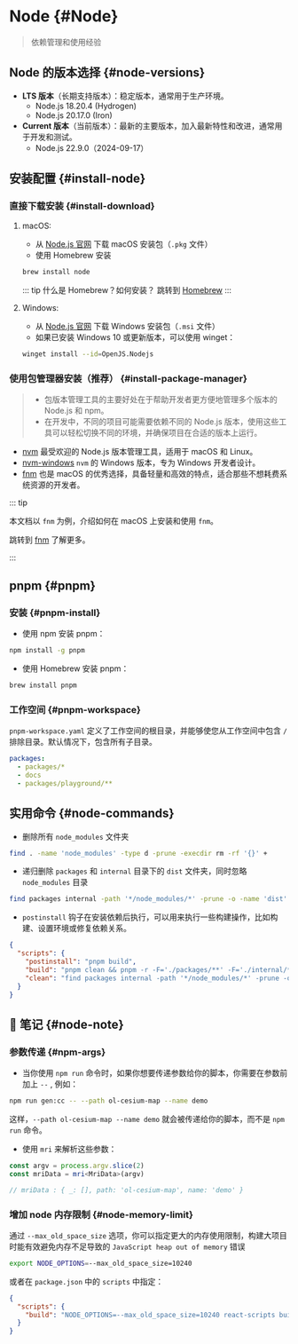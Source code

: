 # Node {#Node}

> 依赖管理和使用经验

## Node 的版本选择 {#node-versions}

- **LTS 版本**（长期支持版本）：稳定版本，通常用于生产环境。
  - Node.js 18.20.4 (Hydrogen)
  - Node.js 20.17.0 (Iron)
- **Current 版本**（当前版本）：最新的主要版本，加入最新特性和改进，通常用于开发和测试。
  - Node.js 22.9.0（2024-09-17）

## 安装配置 {#install-node}

### 直接下载安装 {#install-download}

1. macOS:

   - 从 [Node.js 官网](https://nodejs.org/) 下载 macOS 安装包（`.pkg` 文件）
   - 使用 Homebrew 安装

   ```sh
   brew install node
   ```

   ::: tip 什么是 Homebrew？如何安装？
   跳转到 [Homebrew](../mac/brew)
   :::

2. Windows:

   - 从 [Node.js 官网](https://nodejs.org/) 下载 Windows 安装包（`.msi` 文件）
   - 如果已安装 Windows 10 或更新版本，可以使用 winget：

   ```sh
   winget install --id=OpenJS.Nodejs
   ```

### 使用包管理器安装（推荐） {#install-package-manager}

> - 包版本管理工具的主要好处在于帮助开发者更方便地管理多个版本的 Node.js 和 npm。
> - 在开发中，不同的项目可能需要依赖不同的 Node.js 版本，使用这些工具可以轻松切换不同的环境，并确保项目在合适的版本上运行。

- [nvm](https://github.com/nvm-sh/nvm) 最受欢迎的 Node.js 版本管理工具，适用于 macOS 和 Linux。
- [nvm-windows](https://github.com/coreybutler/nvm-windows) `nvm` 的 Windows 版本，专为 Windows 开发者设计。
- [fnm](https://github.com/Schniz/fnm) 也是 macOS 的优秀选择，具备轻量和高效的特点，适合那些不想耗费系统资源的开发者。

::: tip

本文档以 `fnm` 为例，介绍如何在 macOS 上安装和使用 `fnm`。

跳转到 [fnm](./fnm) 了解更多。

:::

## pnpm {#pnpm}

### 安装 {#pnpm-install}

- 使用 npm 安装 pnpm：

```sh
npm install -g pnpm
```

- 使用 Homebrew 安装 pnpm：

```sh
brew install pnpm
```

### 工作空间 {#pnpm-workspace}

`pnpm-workspace.yaml` 定义了工作空间的根目录，并能够使您从工作空间中包含 `/` 排除目录。默认情况下，包含所有子目录。

```yaml
packages:
  - packages/*
  - docs
  - packages/playground/**
```

## 实用命令 {#node-commands}

- 删除所有 `node_modules` 文件夹

```sh
find . -name 'node_modules' -type d -prune -execdir rm -rf '{}' +
```

- 递归删除 `packages` 和 `internal` 目录下的 `dist` 文件夹，同时忽略 `node_modules` 目录

```sh
find packages internal -path '*/node_modules/*' -prune -o -name 'dist' -type d -exec rm -rf {} + || true
```

- `postinstall` 钩子在安装依赖后执行，可以用来执行一些构建操作，比如构建、设置环境或修复依赖关系。

```json
{
  "scripts": {
    "postinstall": "pnpm build",
    "build": "pnpm clean && pnpm -r -F='./packages/**' -F='./internal/**' run build",
    "clean": "find packages internal -path '*/node_modules/*' -prune -o -name 'dist' -type d -exec rm -rf {} + || true"
  }
}
```

## 📝 笔记 {#node-note}

### 参数传递 {#npm-args}

- 当你使用 `npm run` 命令时，如果你想要传递参数给你的脚本，你需要在参数前加上 `--` , 例如：

```sh
npm run gen:cc -- --path ol-cesium-map --name demo
```

这样，`--path ol-cesium-map --name demo` 就会被传递给你的脚本，而不是 `npm run` 命令。

- 使用 `mri` 来解析这些参数：

```ts
const argv = process.argv.slice(2)
const mriData = mri<MriData>(argv)

// mriData : { _: [], path: 'ol-cesium-map', name: 'demo' }
```

### 增加 node 内存限制 {#node-memory-limit}

通过 `--max_old_space_size` 选项，你可以指定更大的内存使用限制，构建大项目时能有效避免内存不足导致的 `JavaScript heap out of memory` 错误

```sh
export NODE_OPTIONS=--max_old_space_size=10240
```

或者在 `package.json` 中的 `scripts` 中指定：

```json
{
  "scripts": {
    "build": "NODE_OPTIONS=--max_old_space_size=10240 react-scripts build"
  }
}
